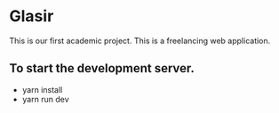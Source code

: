 # Glasir
This is our first academic project. This is a freelancing web application.

## To start the development server.
 - yarn install
 - yarn run dev
 
